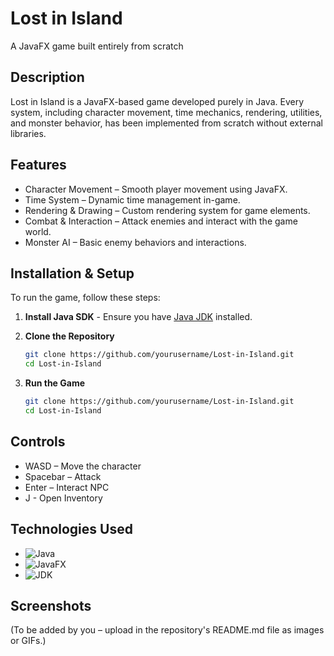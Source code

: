 # Lost in Island
A JavaFX game built entirely from scratch

## Description
Lost in Island is a JavaFX-based game developed purely in Java. Every system, including character movement, time mechanics, rendering, utilities, and monster behavior, has been implemented from scratch without external libraries.

## Features
- Character Movement – Smooth player movement using JavaFX.
- Time System – Dynamic time management in-game.
- Rendering & Drawing – Custom rendering system for game elements.
- Combat & Interaction – Attack enemies and interact with the game world.
- Monster AI – Basic enemy behaviors and interactions.
## Installation & Setup
To run the game, follow these steps:

1. **Install Java SDK** - Ensure you have [Java JDK](https://www.oracle.com/java/technologies/javase-downloads.html) installed.

2. **Clone the Repository**
   ```sh
   git clone https://github.com/yourusername/Lost-in-Island.git
   cd Lost-in-Island
3. **Run the Game**
   ```sh
   git clone https://github.com/yourusername/Lost-in-Island.git
   cd Lost-in-Island
## Controls
- WASD – Move the character
- Spacebar – Attack
- Enter – Interact NPC
- J - Open Inventory
## Technologies Used
- ![Java](https://img.shields.io/badge/Language-Java-orange)
- ![JavaFX](https://img.shields.io/badge/Framework-JavaFX-blue)
- ![JDK](https://img.shields.io/badge/Environment-JDK%2017-yellow)
  
## Screenshots
(To be added by you – upload in the repository's README.md file as images or GIFs.)
